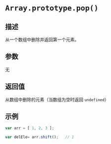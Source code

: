 # `Array.prototype.pop()`

## 描述

从一个数组中删除并返回第一个元素。

## 参数

无

## 返回值

从数组中删除的元素（当数组为空时返回 `undefined`）

## 示例

```js
var arr = [ 1, 2, 3 ];

var delEle= arr.shift();   // 1 
```

